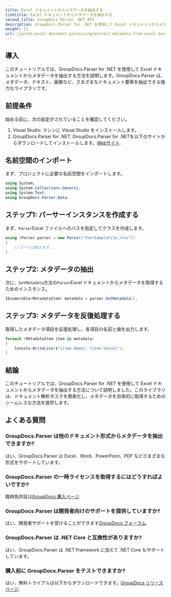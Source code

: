 ```yaml
---
title: Excel ドキュメントからメタデータを抽出する
linktitle: Excel ドキュメントからメタデータを抽出する
second_title: GroupDocs.Parser .NET API
description: GroupDocs.Parser for .NET を使用して Excel ドキュメントからメタデータを抽出する方法を学習します。このステップバイステップのチュートリアルに従ってください。
weight: 11
url: /ja/net/excel-document-processing/extract-metadata-from-excel-document/
---
```

## 導入
このチュートリアルでは、GroupDocs.Parser for .NET を使用して Excel ドキュメントからメタデータを抽出する方法を説明します。GroupDocs.Parser は、メタデータ、テキスト、画像など、さまざまなドキュメント要素を抽出できる強力なライブラリです。
## 前提条件
始める前に、次の設定がされていることを確認してください。
1. Visual Studio: マシンに Visual Studio をインストールします。
2.  GroupDocs.Parser for .NET: GroupDocs.Parser for .NETを以下のサイトからダウンロードしてインストールします。[Webサイト](https://releases.groupdocs.com/parser/net/).

## 名前空間のインポート
まず、プロジェクトに必要な名前空間をインポートします。
```csharp
using System;
using System.Collections.Generic;
using System.Text;
using GroupDocs.Parser.Data;
```
## ステップ1: パーサーインスタンスを作成する
まず、`Parser`Excel ファイルへのパスを指定してクラスを作成します。
```csharp
using (Parser parser = new Parser("YourSampleFile.xlsx"))
{
    //コードは続きます...
}
```
## ステップ2: メタデータの抽出
次に、`GetMetadata`方法の`Parser`Excel ドキュメントからメタデータを取得するためのインスタンス。
```csharp
IEnumerable<MetadataItem> metadata = parser.GetMetadata();
```
## ステップ3: メタデータを反復処理する
取得したメタデータ項目を反復処理し、各項目の名前と値を出力します。
```csharp
foreach (MetadataItem item in metadata)
{
    Console.WriteLine($"{item.Name}: {item.Value}");
}
```

## 結論
このチュートリアルでは、GroupDocs.Parser for .NET を使用して Excel ドキュメントからメタデータを抽出する方法について説明しました。このライブラリは、ドキュメント解析タスクを簡素化し、メタデータを効率的に取得するためのシームレスな方法を提供します。

## よくある質問
### GroupDocs.Parser は他のドキュメント形式からメタデータを抽出できますか?
はい、GroupDocs.Parser は Excel、Word、PowerPoint、PDF などさまざまな形式をサポートしています。
### GroupDocs.Parser の一時ライセンスを取得するにはどうすればよいですか?
臨時免許証は[GroupDocs 購入ページ](https://purchase.groupdocs.com/temporary-license/).
### GroupDocs.Parser は開発者向けのサポートを提供していますか?
はい、開発者サポートを受けることができます[GroupDocs フォーラム](https://forum.groupdocs.com/c/parser/17).
### GroupDocs.Parser は .NET Core と互換性がありますか?
はい、GroupDocs.Parser は .NET Framework に加えて .NET Core もサポートしています。
### 購入前に GroupDocs.Parser をテストできますか?
はい、無料トライアルは以下からダウンロードできます。[GroupDocs リリース ページ](https://releases.groupdocs.com/).
